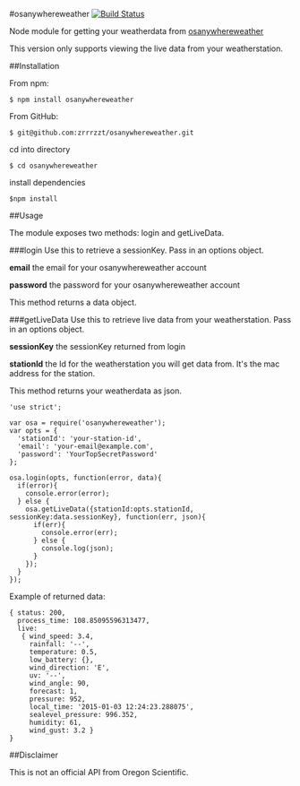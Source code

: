 #osanywhereweather [![Build Status](https://travis-ci.org/zrrrzzt/osanywhereweather.svg?branch=master)](https://travis-ci.org/zrrrzzt/osanywhereweather)

Node module for getting your weatherdata from [osanywhereweather](http://www.osanywhereweather.com/)

This version only supports viewing the live data from your weatherstation.

##Installation

From npm:

```
$ npm install osanywhereweather
```

From GitHub:

```
$ git@github.com:zrrrzzt/osanywhereweather.git
```

cd into directory

```
$ cd osanywhereweather
```

install dependencies

```
$npm install
```

##Usage

The module exposes two methods: login and getLiveData.

###login
Use this to retrieve a sessionKey. Pass in an options object.

**email** the email for your osanywhereweather account

**password** the password for your osanywhereweather account

This method returns a data object.

###getLiveData
Use this to retrieve live data from your weatherstation. Pass in an options object.

**sessionKey** the sessionKey returned from login

**stationId** the Id for the weatherstation you will get data from. It's the mac address for the station.

This method returns your weatherdata as json.

```
'use strict';

var osa = require('osanywhereweather');
var opts = {
  'stationId': 'your-station-id',
  'email': 'your-email@example.com',
  'password': 'YourTopSecretPassword'
};

osa.login(opts, function(error, data){
  if(error){
    console.error(error);
  } else {
    osa.getLiveData({stationId:opts.stationId, sessionKey:data.sessionKey}, function(err, json){
      if(err){
        console.error(err);
      } else {
        console.log(json);
      }
    });
  }
});
```

Example of returned data:

```
{ status: 200,
  process_time: 108.85095596313477,
  live:
   { wind_speed: 3.4,
     rainfall: '--',
     temperature: 0.5,
     low_battery: {},
     wind_direction: 'E',
     uv: '--',
     wind_angle: 90,
     forecast: 1,
     pressure: 952,
     local_time: '2015-01-03 12:24:23.288075',
     sealevel_pressure: 996.352,
     humidity: 61,
     wind_gust: 3.2 }
}
```

##Disclaimer

This is not an official API from Oregon Scientific.